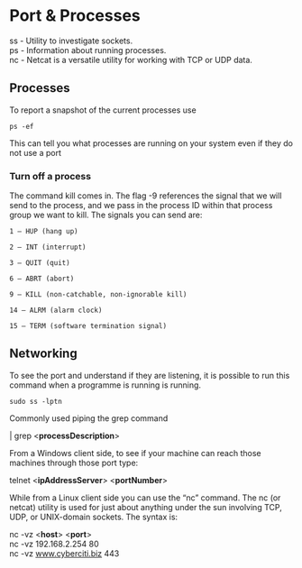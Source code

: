 # Port & Processes

ss - Utility to investigate sockets.  
ps - Information about running processes.  
nc - Netcat is a versatile utility for working with TCP or UDP data.

## Processes 

To report a snapshot of the current processes use
```console
ps -ef
```
This can tell you what processes are running on your system even if they
do not use a port


### Turn off a process

The command kill comes in. The flag -9 references the signal that we will send to the process, and
we pass in the process ID within that process group we want to kill. The signals you can send are:

    1 — HUP (hang up)

    2 — INT (interrupt)

    3 — QUIT (quit)

    6 — ABRT (abort)

    9 — KILL (non-catchable, non-ignorable kill)

    14 — ALRM (alarm clock)

    15 — TERM (software termination signal)


## Networking 

To see the port and understand if they are listening, it is possible to
run this command when a programme is running is running.

```console
sudo ss -lptn
```

Commonly used piping the grep command

\| grep \<**processDescription**\>

From a Windows client side, to see if your machine can reach those
machines through those port type:

telnet \<**ipAddressServer**\> \<**portNumber**\>

While from a Linux client side you can use the “nc” command. The nc (or
netcat) utility is used for just about anything under the sun involving
TCP, UDP, or UNIX-domain sockets. The syntax is:

nc -vz \<**host**\> \<**port**\>  
nc -vz 192.168.2.254 80  
nc -vz www.cyberciti.biz 443
